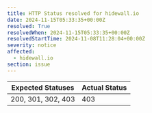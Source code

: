 ```yaml
---
title: HTTP Status resolved for hidewall.io
date: 2024-11-15T05:33:35+00:00Z
resolved: True
resolvedWhen: 2024-11-15T05:33:35+00:00Z
resolvedStartTime: 2024-11-08T11:28:04+00:00Z
severity: notice
affected:
  - hidewall.io
section: issue
---
```


| Expected Statuses | Actual Status  |
|-------------------|----------------|
| 200, 301, 302, 403 | 403 |

